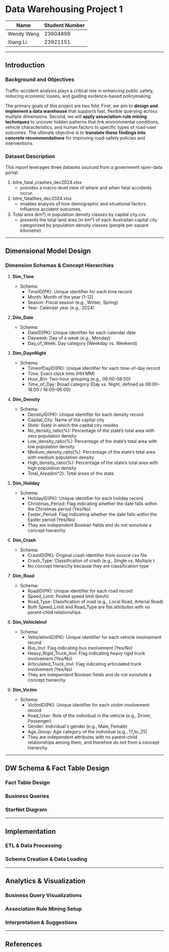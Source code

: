 # Data Warehousing Project 1

| Name       | Student Number |
| ---------- | -------------- |
| Wendy Wang | 23904899       |
| Xiang Li   | 23921151       |

---

## Introduction

### Background and Objectives

Traffic-accident analysis plays a critical role in enhancing public safety, reducing economic losses, and guiding evidence-based policymaking.

The primary goals of this project are two fold. First, we aim to **design and implement a data warehouse** that supports fast, flexible querying across multiple dimensions. Second, we will **apply association-rule mining techniques** to uncover hidden patterns that link environmental conditions, vehicle characteristics, and human factors to specific types of road-user outcomes. The ultimate objective is to **translate these findings into concrete recommendations** for improving road-safety policies and interventions.

### Dataset Description

This report leverages three datasets sourced from a government open-data portal:

1. bitre_fatal_crashes_dec2024.xlsx
   - provides a macro-level view of where and when fatal accidents occur.
2. bitre_fatalities_dec2024.xlsx
   - enables analysis of how demographic and situational factors influence accident outcomes.
3. Total area (km²) in population density classes by capital city.csv
   - presents the total land area (in km²) of each Australian capital city categorized by population density classes (people per square kilometre)

---

## Dimensional Model Design

### Dimension Schemas & Concept Hierarchies

1. **Dim_Time**

   - Schema:
     - TimeID(PK): Unique identifier for each time record
     - Month: Month of the year (1-12)
     - Season: Fiscal season (e.g., Winter, Spring)
     - Year: Calendar year (e.g., 2024)

2. **Dim_Date**

   - Schema:
     - DateID(PK): Unique identifier for each calendar date
     - Dayweek: Day of a week (e.g., Monday)
     - Day_of_Week: Day category (Weekday vs. Weekend)

3. **Dim_DaynNight**

   - Schema:
     - TimeofDayID(PK): Unique identifier for each time-of-day record
     - Time: Exact clock time (HH:MM)
     - Hour_Bin: Two-hour grouping (e.g., 06:00-08:00)
     - Time_of_Day: Broad category (Day vs. Night, defined as 06:00–18:00 / 18:00–06:00)

4. **Dim_Density**

   - Schema:
     - DensityID(PK): Unique identifier for each density record
     - Capital_City: Name of the capital city
     - State: State in which the capital city resides
     - No_density_ratio(%): Percentage of the state’s total area with zero population density
     - Low_density_ratio(%): Percentage of the state’s total area with low population density
     - Medium_density_ratio(%): Percentage of the state’s total area with medium population density
     - High_density_ratio(%): Percentage of the state’s total area with high population density
     - Total_Area(km^2): Total areas of the state

5. **Dim_Holiday**

   - Schema:
     - HolidayID(PK): Unique identifier for each holiday record
     - Christmas_Period: Flag indicating whether the date falls within the Christmas period (Yes/No)
     - Easter_Period: Flag indicating whether the date falls within the Easter period (Yes/No)
     - They are independent Boolean fields and do not sonsitute a concept hierarchy

6. **Dim_Crash**

   - Schema:
     - CrashID(PK): Original crash identifier from source csv file
     - Crash_Type: Classification of crash (e.g., Single vs. Multiple )
     - No concept hierarchy because they are classification type

7. **Dim_Road**

   - Schema:
     - RoadID(PK): Unique identifier for each road record
     - Speed_Limit: Posted speed limit (km/h)
     - Road_Type: Classfication of road (e.g., Local Road, Arterial Road)
     - Both Speed_Limit and Road_Type are flat attributes with no parent-child relationships

8. **Dim_VehicleInvl**

   - Schema:
     - VehicleInvlID(PK): Unique identifier for each vehicle involvement record
     - Bus_Invl: Flag indicating bus involvement (Yes/No)
     - Heavy_Rigid_Truck_Invl: Flag indicating heavy rigid truck involvement (Yes/No)
     - Articulated_Truck_Invl: Flag indicating articulated truck involvement (Yes/No)
     - They are independent Boolean fields and do not sonsitute a concept hierarchy

9. **Dim_Victim**
   - Schema:
     - VictimID(PK): Unique identifier for each victim involvement record
     - Road_User: Role of the individual in the vehicle (e.g., Driver, Passenger)
     - Gender: Individual's gender (e.g., Male, Female)
     - Age_Group: Age category of the individual (e.g., 17_to_25)
     - They are independent attributes with no parent-child relationships among them, and therefore do not from a concept hierarchy.

---

## DW Schema & Fact Table Design

### Fact Table Design

### Business Queries

### StarNet Diagram

---

## Implementation

### ETL & Data Processing

### Schema Creation & Data Loading

---

## Analytics & Visualization

### Business Query Visualizations

### Association Rule Mining Setup

### Interpretation & Suggestions

---

## References
